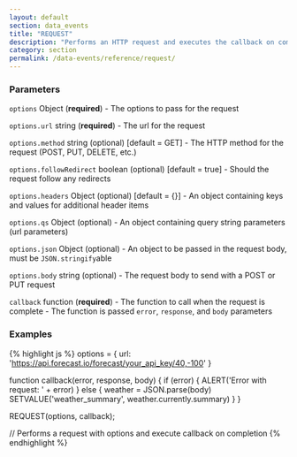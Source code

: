 ```yaml
---
layout: default
section: data_events
title: "REQUEST"
description: "Performs an HTTP request and executes the callback on completion."
category: section
permalink: /data-events/reference/request/
---
```


### Parameters

`options` Object (__required__) - The options to pass for the request

`options.url` string (__required__) - The url for the request

`options.method` string (optional)  [default = GET] - The HTTP method for the request (POST, PUT, DELETE, etc.)

`options.followRedirect` boolean (optional)  [default = true] - Should the request follow any redirects

`options.headers` Object (optional)  [default = {}] - An object containing keys and values for additional header items

`options.qs` Object (optional) - An object containing query string parameters (url parameters)

`options.json` Object (optional) - An object to be passed in the request body, must be `JSON.stringify`able

`options.body` string (optional) - The request body to send with a POST or PUT request

`callback` function (__required__) - The function to call when the request is complete - The function is passed `error`, `response`, and `body` parameters

### Examples

{% highlight js %}
options = {
  url: 'https://api.forecast.io/forecast/your_api_key/40,-100'
}

function callback(error, response, body) {
  if (error) {
    ALERT('Error with request: ' + error)
  } else {
    weather = JSON.parse(body)
    SETVALUE('weather_summary', weather.currently.summary)
  }
}

REQUEST(options, callback);

// Performs a request with options and execute callback on completion
{% endhighlight %}